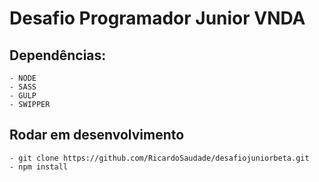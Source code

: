<h1>Desafio Programador Junior VNDA</h1>
<h2>Dependências:</h2>

    - NODE
    - SASS
    - GULP
    - SWIPPER

<h2>Rodar em desenvolvimento</h2>

    - git clone https://github.com/RicardoSaudade/desafiojuniorbeta.git
    - npm install